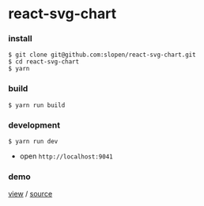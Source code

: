 # react-svg-chart


### install

```
$ git clone git@github.com:slopen/react-svg-chart.git
$ cd react-svg-chart
$ yarn
```

### build

```
$ yarn run build
```

### development

```
$ yarn run dev
```

* open `http://localhost:9041`


### demo


[view](https://rawgit.com/slopen/react-svg-chart/master/develop/build/client/index.html) / [source](https://github.com/slopen/react-svg-chart/tree/master/develop/src/components/examples)